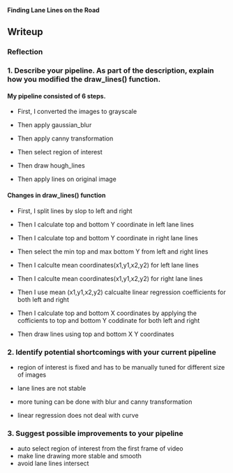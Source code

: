**Finding Lane Lines on the Road** 

## Writeup

### Reflection

### 1. Describe your pipeline. As part of the description, explain how you modified the draw_lines() function.

#### My pipeline consisted of 6 steps. 

- First, I converted the images to grayscale

- Then apply gaussian_blur

- Then apply canny transformation

- Then select region of interest

- Then draw hough_lines

- Then apply lines on original image

#### Changes in draw_lines() function

- First, I split lines by slop to left and right
    
- Then I calculate top and bottom Y coordinate in left lane lines

- Then I calculate top and bottom Y coordinate in right lane lines

- Then select the min top and max bottom Y from left and right lines
    
- Then I calculte mean coordinates(x1,y1,x2,y2) for left lane lines

- Then I calculte mean coordinates(x1,y1,x2,y2) for right lane lines

- Then I use mean (x1,y1,x2,y2) calcualte linear regression coefficients for both left and right    

- Then I calculate top and bottom X coordinates by applying the cofficients to top and bottom Y coddinate for both left and right

- Then draw lines using top and bottom X Y coordinates

### 2. Identify potential shortcomings with your current pipeline

- region of interest is fixed and has to be manually tuned for different size of images

- lane lines are not stable

- more tuning can be done with blur and canny transformation

- linear regression does not deal with curve

### 3. Suggest possible improvements to your pipeline

- auto select region of interest from the first frame of video
- make line drawing more stable and smooth
- avoid lane lines intersect
